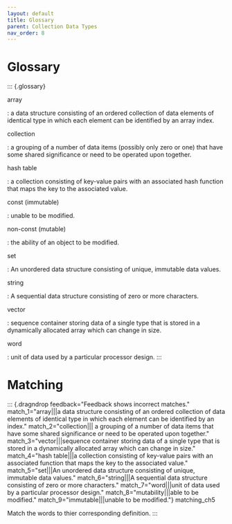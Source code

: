 ```yaml
---
layout: default
title: Glossary
parent: Collection Data Types
nav_order: 8
---
```


# Glossary

::: {.glossary}

array

:   a data structure consisting of an ordered collection of data
    elements of identical type in which each element can be identified
    by an array index.

collection

:   a grouping of a number of data items (possibly only zero or one)
    that have some shared significance or need to be operated upon
    together.

hash table

:   a collection consisting of key-value pairs with an associated hash
    function that maps the key to the associated value.

const (immutable)

:   unable to be modified.

non-const (mutable)

:   the ability of an object to be modified.

set

:   An unordered data structure consisting of unique, immutable data
    values.

string

:   A sequential data structure consisting of zero or more characters.

vector

:   sequence container storing data of a single type that is stored in a
    dynamically allocated array which can change in size.

word

:   unit of data used by a particular processor design.
:::

# Matching

::: {.dragndrop feedback="Feedback shows incorrect matches." match_1="array|||a data structure consisting of an ordered collection of data elements of identical type in which each element can be identified by an index." match_2="collection||| a grouping of a number of data items that have some shared significance or need to be operated upon together." match_3="vector|||sequence container storing data of a single type that is stored in a dynamically allocated array which can change in size." match_4="hash table|||a collection consisting of key-value pairs with an associated function that maps the key to the associated value." match_5="set|||An unordered data structure consisting of unique, immutable data values." match_6="string|||A sequential data structure consisting of zero or more characters." match_7="word|||unit of data used by a particular processor design." match_8="mutability|||able to be modified." match_9="immutable|||unable to be modified."}
matching_ch5

Match the words to thier corresponding definition.
:::
